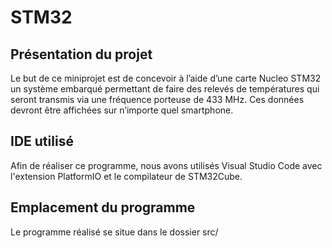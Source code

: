 # STM32

## Présentation du projet

Le but de ce miniprojet est de concevoir à l’aide d’une carte Nucleo STM32 un système embarqué permettant de faire des relevés de températures qui seront transmis via une fréquence porteuse de 433 MHz. Ces données devront être affichées sur n’importe quel smartphone.

## IDE utilisé

Afin de réaliser ce programme, nous avons utilisés Visual Studio Code avec l'extension PlatformIO et le compilateur de STM32Cube.

## Emplacement du programme

Le programme réalisé se situe dans le dossier src/
